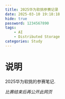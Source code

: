 ```yaml
---
title: 2025华为软挑参赛记录
date: 2025-03-10 19:18:18
hide: true
password: 1234567890
tags:
    - AI
    - Distributed Storage
categories: Study
---
```


# 说明

2025华为软挑的参赛笔记.

*比赛结束后再公开此网页*